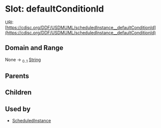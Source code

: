 
# Slot: defaultConditionId




URI: [https://cdisc.org/DDF/USDMUML/scheduledInstance__defaultConditionId](https://cdisc.org/DDF/USDMUML/scheduledInstance__defaultConditionId)


## Domain and Range

None &#8594;  <sub>0..1</sub> [String](types/String.md)

## Parents


## Children


## Used by

 * [ScheduledInstance](ScheduledInstance.md)
